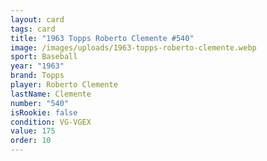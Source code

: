 ```yaml
---
layout: card
tags: card
title: "1963 Topps Roberto Clemente #540"
image: /images/uploads/1963-topps-roberto-clemente.webp
sport: Baseball
year: "1963"
brand: Topps
player: Roberto Clemente
lastName: Clemente
number: "540"
isRookie: false
condition: VG-VGEX
value: 175
order: 10
---
```

